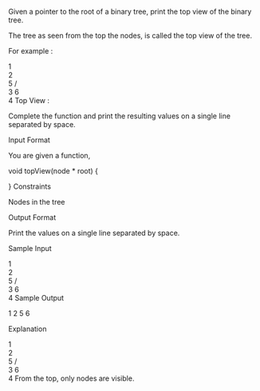 Given a pointer to the root of a binary tree, print the top view of the binary tree.

The tree as seen from the top the nodes, is called the top view of the tree.

For example :

   1
    \
     2
      \
       5
      /  \
     3    6
      \
       4
Top View : 

Complete the function  and print the resulting values on a single line separated by space.

Input Format

You are given a function,

void topView(node * root) {

}
Constraints

 Nodes in the tree  

Output Format

Print the values on a single line separated by space.

Sample Input

   1
    \
     2
      \
       5
      /  \
     3    6
      \
       4
Sample Output

1 2 5 6

Explanation

   1
    \
     2
      \
       5
      /  \
     3    6
      \
       4
From the top, only nodes  are visible.
